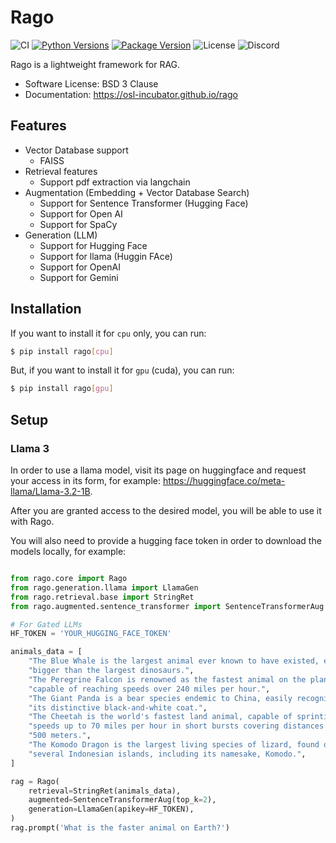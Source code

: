 # Rago

![CI](https://img.shields.io/github/actions/workflow/status/osl-incubator/rago/main.yaml?logo=github&label=CI)
[![Python Versions](https://img.shields.io/pypi/pyversions/rago)](https://pypi.org/project/rago/)
[![Package Version](https://img.shields.io/pypi/v/rago?color=blue)](https://pypi.org/project/rago/)
![License](https://img.shields.io/pypi/l/rago?color=blue)
![Discord](https://img.shields.io/discord/796786891798085652?logo=discord&color=blue)

Rago is a lightweight framework for RAG.

- Software License: BSD 3 Clause
- Documentation: https://osl-incubator.github.io/rago

## Features

- Vector Database support
    - FAISS
- Retrieval features
    - Support pdf extraction via langchain
- Augmentation (Embedding + Vector Database Search)
    - Support for Sentence Transformer (Hugging Face)
    - Support for Open AI
    - Support for SpaCy
- Generation (LLM)
    - Support for Hugging Face
    - Support for llama (Huggin FAce)
    - Support for OpenAI
    - Support for Gemini

## Installation

If you want to install it for `cpu` only, you can run:

```bash
$ pip install rago[cpu]
```

But, if you want to install it for `gpu` (cuda), you can run:

```bash
$ pip install rago[gpu]
```

## Setup

### Llama 3

In order to use a llama model, visit its page on huggingface and request your
access in its form, for example: https://huggingface.co/meta-llama/Llama-3.2-1B.

After you are granted access to the desired model, you will be able to use it
with Rago.

You will also need to provide a hugging face token in order to download the
models locally, for example:

```python

from rago.core import Rago
from rago.generation.llama import LlamaGen
from rago.retrieval.base import StringRet
from rago.augmented.sentence_transformer import SentenceTransformerAug

# For Gated LLMs
HF_TOKEN = 'YOUR_HUGGING_FACE_TOKEN'

animals_data = [
    "The Blue Whale is the largest animal ever known to have existed, even "
    "bigger than the largest dinosaurs.",
    "The Peregrine Falcon is renowned as the fastest animal on the planet, "
    "capable of reaching speeds over 240 miles per hour.",
    "The Giant Panda is a bear species endemic to China, easily recognized by "
    "its distinctive black-and-white coat.",
    "The Cheetah is the world's fastest land animal, capable of sprinting at "
    "speeds up to 70 miles per hour in short bursts covering distances up to "
    "500 meters.",
    "The Komodo Dragon is the largest living species of lizard, found on "
    "several Indonesian islands, including its namesake, Komodo.",
]

rag = Rago(
    retrieval=StringRet(animals_data),
    augmented=SentenceTransformerAug(top_k=2),
    generation=LlamaGen(apikey=HF_TOKEN),
)
rag.prompt('What is the faster animal on Earth?')
```
